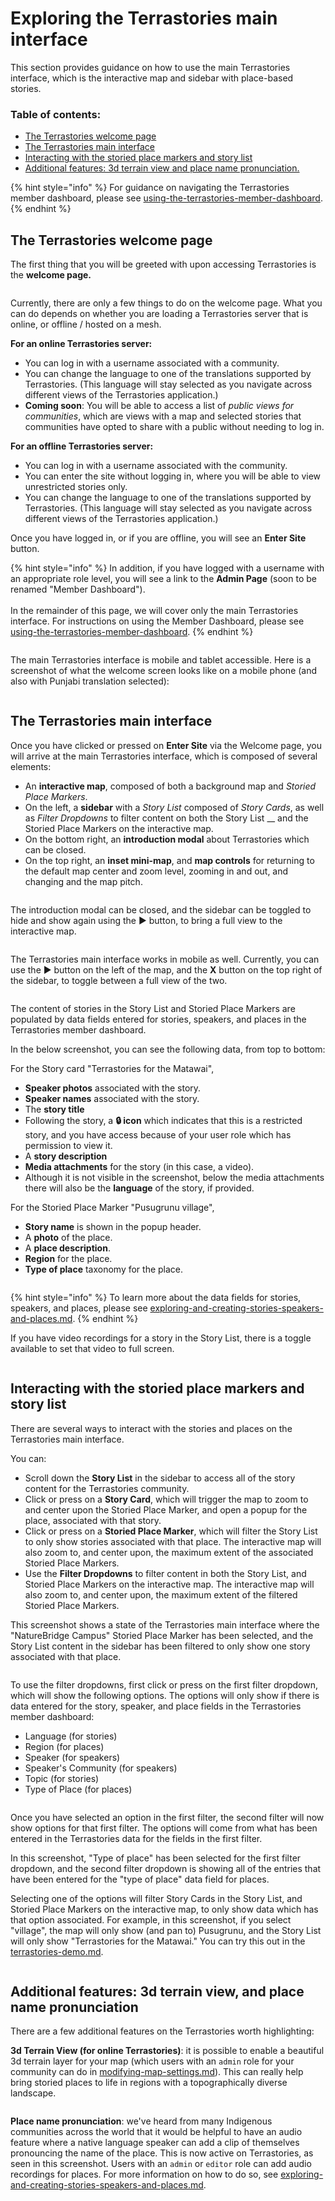 # Exploring the Terrastories main interface

This section provides guidance on how to use the main Terrastories interface, which is the interactive map and sidebar with place-based stories.

### **Table of contents:**

* [The Terrastories welcome page](exploring-the-terrastories-main-interface.md#the-terrastories-welcome-page)
* [The Terrastories main interface](exploring-the-terrastories-main-interface.md#the-terrastories-main-interface)
* [Interacting with the storied place markers and story list](exploring-the-terrastories-main-interface.md#interacting-with-the-storied-place-markers-and-story-list)
* [Additional features: 3d terrain view and place name pronunciation.](exploring-the-terrastories-main-interface.md#additional-features-3d-terrain-view-and-place-name-pronunciation)

{% hint style="info" %}
For guidance on navigating the Terrastories member dashboard, please see [using-the-terrastories-member-dashboard](using-the-terrastories-member-dashboard/ "mention").
{% endhint %}

## The Terrastories welcome page

The first thing that you will be greeted with upon accessing Terrastories is the **welcome page.**&#x20;

<figure><img src="../.gitbook/assets/Screenshot 2022-11-27 142752.jpg" alt=""><figcaption></figcaption></figure>

Currently, there are only a few things to do on the welcome page. What you can do depends on whether you are loading a Terrastories server that is online, or offline / hosted on a mesh.

**For an online Terrastories server:**&#x20;

* You can log in with a username associated with a community.
* You can change the language to one of the translations supported by Terrastories. (This language will stay selected as you navigate across different views of the Terrastories application.)
* **Coming soon**: You will be able to access a list of _public views for communities_, which are views with a map and selected stories that communities have opted to share with a public without needing to log in.

**For an offline Terrastories server:**

* You can log in with a username associated with the community.
* You can enter the site without logging in, where you will be able to view unrestricted stories only.
* You can change the language to one of the translations supported by Terrastories. (This language will stay selected as you navigate across different views of the Terrastories application.)

Once you have logged in, or if you are offline, you will see an **Enter Site** button.

{% hint style="info" %}
In addition, if you have logged with a username with an appropriate role level, you will see a link to the **Admin Page** (soon to be renamed "Member Dashboard"). \
\
In the remainder of this page, we will cover only the main Terrastories interface. For instructions on using the Member Dashboard, please see [using-the-terrastories-member-dashboard](using-the-terrastories-member-dashboard/ "mention").
{% endhint %}

<figure><img src="../.gitbook/assets/Screenshot 2022-11-27 142828.jpg" alt=""><figcaption></figcaption></figure>

The main Terrastories interface is mobile and tablet accessible. Here is a screenshot of what the welcome screen looks like on a mobile phone (and also with Punjabi translation selected):

<figure><img src="../.gitbook/assets/Screenshot 2022-11-27 143327.jpg" alt=""><figcaption></figcaption></figure>

## The Terrastories main interface

Once you have clicked or pressed on **Enter Site** via the Welcome page, you will arrive at the main Terrastories interface, which is composed of several elements:

* An **interactive map**, composed of both a background map and _Storied Place Markers_.
* On the left, a **sidebar** with a _Story List_ composed of _Story Cards_, as well as _Filter Dropdowns_ to filter content on both the Story List __ and the Storied Place Markers on the interactive map.&#x20;
* On the bottom right, an **introduction modal** about Terrastories which can be closed.
* On the top right, an **inset mini-map**, and **map controls** for returning to the default map center and zoom level, zooming in and out, and changing and the map pitch.

<figure><img src="../.gitbook/assets/Screenshot 2022-11-27 142901.jpg" alt=""><figcaption></figcaption></figure>

The introduction modal can be closed, and the sidebar can be toggled to hide and show again using the ► button, to bring a full view to the interactive map.

<figure><img src="../.gitbook/assets/image (11).png" alt=""><figcaption></figcaption></figure>

The Terrastories main interface works in mobile as well. Currently, you can use the ► button on the  left of the map, and the **X** button on the top right of the sidebar, to toggle between a full view of the two.

<figure><img src="../.gitbook/assets/Screenshot 2022-11-30 104505 (1).jpg" alt=""><figcaption></figcaption></figure>

The content of stories in the Story List and Storied Place Markers are populated by data fields entered for stories, speakers, and places in the Terrastories member dashboard.

In the below screenshot, you can see the following data, from top to bottom:

For the Story card "Terrastories for the Matawai",

* **Speaker photos** associated with the story.
* **Speaker names** associated with the story.
* The **story title**
* Following the story, a **🔒 icon** which indicates that this is a restricted story, and you have access because of your user role which has permission to view it.
* A **story description**
* **Media attachments** for the story (in this case, a video).
* Although it is not visible in the screenshot, below the media attachments there will also be the **language** of the story, if provided.

For the Storied Place Marker "Pusugrunu village",

* **Story name** is shown in the popup header.
* A **photo** of the place.
* A **place description**.
* **Region** for the place.
* **Type of place** taxonomy for the place.

<figure><img src="../.gitbook/assets/Screenshot 2022-11-27 142924.jpg" alt=""><figcaption></figcaption></figure>

{% hint style="info" %}
To learn more about the data fields for stories, speakers, and places, please see [exploring-and-creating-stories-speakers-and-places.md](using-the-terrastories-member-dashboard/exploring-and-creating-stories-speakers-and-places.md "mention").
{% endhint %}

If you have video recordings for a story in the Story List, there is a toggle available to set that video to full screen.

<figure><img src="../.gitbook/assets/Screenshot 2022-11-27 143025.jpg" alt=""><figcaption></figcaption></figure>

## Interacting with the storied place markers and story list

There are several ways to interact with the stories and places on the Terrastories main interface.

You can:

* Scroll down the **Story List** in the sidebar to access all of the story content for the Terrastories community.
* Click or press on a **Story Card**, which will trigger the map to zoom to and center upon the Storied Place Marker, and open a popup for the place, associated with that story.
* Click or press on a **Storied Place Marker**, which will filter the Story List to only show stories associated with that place. The interactive map will also zoom to, and center upon, the maximum extent of the associated Storied Place Markers.
* Use the **Filter Dropdowns** to filter content in both the Story List, and Storied Place Markers on the interactive map. The interactive map will also zoom to, and center upon, the maximum extent of the filtered Storied Place Markers.

This screenshot shows a state of the Terrastories main interface where the "NatureBridge Campus" Storied Place Marker has been selected, and the Story List content in the sidebar has been filtered to only show one story associated with that place.&#x20;

<figure><img src="../.gitbook/assets/Screenshot 2022-11-27 143000.jpg" alt=""><figcaption></figcaption></figure>

To use the filter dropdowns, first click or press on the first filter dropdown, which will show the following options. The options will only show if there is data entered for the story, speaker, and place fields in the Terrastories member dashboard:

* Language (for stories)
* Region (for places)
* Speaker (for speakers)
* Speaker's Community (for speakers)
* Topic (for stories)
* Type of Place (for places)

<figure><img src="../.gitbook/assets/Screenshot 2022-11-27 143106.jpg" alt=""><figcaption></figcaption></figure>

Once you have selected an option in the first filter, the second filter will now show options for that first filter. The options will come from what has been entered in the Terrastories data for the fields in the first filter.

In this screenshot, "Type of place" has been selected for the first filter dropdown, and the second filter dropdown is showing all of the entries that have been entered for the "type of place" data field for places.

Selecting one of the options will filter Story Cards in the Story List, and Storied Place Markers on the interactive map, to only show data which has that option associated. For example, in this screenshot, if you select "village", the map will only show (and pan to) Pusugrunu, and the Story List will only show "Terrastories for the Matawai." You can try this out in the [terrastories-demo.md](../overview/terrastories-demo.md "mention").

<figure><img src="../.gitbook/assets/Screenshot 2022-11-27 143122.jpg" alt=""><figcaption></figcaption></figure>

## Additional features: 3d terrain view, and place name pronunciation

There are a few additional features on the Terrastories worth highlighting:

**3d Terrain View (for online Terrastories)**: it is possible to enable a beautiful 3d terrain layer for your map (which users with an `admin` role for your community can do in [modifying-map-settings.md](using-the-terrastories-member-dashboard/modifying-map-settings.md "mention")). This can really help bring storied places to life in regions with a topographically diverse landscape.

<figure><img src="../.gitbook/assets/Screenshot 2022-11-27 143209.jpg" alt=""><figcaption></figcaption></figure>

**Place name pronunciation**: we've heard from many Indigenous communities across the world that it would be helpful to have an audio feature where a native language speaker can add a clip of themselves pronouncing the name of the place. This is now active on Terrastories, as seen in this screenshot. Users with an `admin` or `editor` role can add audio recordings for places. For more information on how to do so, see [exploring-and-creating-stories-speakers-and-places.md](using-the-terrastories-member-dashboard/exploring-and-creating-stories-speakers-and-places.md "mention").

<figure><img src="../.gitbook/assets/Screenshot 2022-11-27 143606.jpg" alt=""><figcaption></figcaption></figure>

